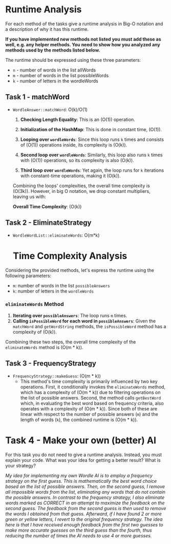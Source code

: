 # Runtime Analysis

For each method of the tasks give a runtime analysis in Big-O notation and a description of why it has this runtime.

**If you have implemented new methods not listed you must add these as well, e.g. any helper methods. You need to show how you analyzed any methods used by the methods listed below.**

The runtime should be expressed using these three parameters:

- `n` - number of words in the list allWords
- `m` - number of words in the list possibleWords
- `k` - number of letters in the wordleWords

## Task 1 - matchWord

- `WordleAnswer::matchWord`: O(k)/O(1)

  1. **Checking Length Equality**: This is an \(O(1)\) operation.

  2. **Initialization of the HashMap**: This is done in constant time, \(O(1)\).

  3. **Looping over `wordleWords`**:
     Since this loop runs `k` times and consists of \(O(1)\) operations inside, its complexity is \(O(k)\).

  4. **Second loop over `wordleWords`**:
     Similarly, this loop also runs `k` times with \(O(1)\) operations, so its complexity is also \(O(k)\).

  5. **Third loop over `wordleWords`**:
     Yet again, the loop runs for `k` iterations with constant-time operations, making it \(O(k)\).

  Combining the loops' complexities, the overall time complexity is \(O(3k)\). However, in big O notation, we drop constant multipliers, leaving us with:

  **Overall Time Complexity**: \(O(k)\)

## Task 2 - EliminateStrategy

- `WordleWordList::eliminateWords`: O(m*k)
  # Time Complexity Analysis

Considering the provided methods, let's express the runtime using the following parameters:

- `m`: number of words in the list `possibleAnswers`
- `k`: number of letters in the `wordleWords`

### `eliminateWords` Method

1. **Iterating over `possibleAnswers`**: The loop runs `m` times.
2. **Calling `isPossibleWord` for each word in `possibleAnswers`**: Given the `matchWord` and `getWordString` methods, the `isPossibleWord` method has a complexity of \(O(k)\).

Combining these two steps, the overall time complexity of the `eliminateWords` method is \(O(m \* k)\).

## Task 3 - FrequencyStrategy

- `FrequencyStrategy::makeGuess`: \(O(m \* k)\)
  - This method's time complexity is primarily influenced by two key operations. First, it conditionally invokes the `eliminateWords` method, which has a complexity of \(O(m \* k)\) due to filtering operations on the list of possible answers. Second, the method calls `getBestWord` which, in evaluating the best word based on frequency criteria, also operates with a complexity of \(O(m \* k)\). Since both of these are linear with respect to the number of possible answers (`m`) and the length of words (`k`), the combined runtime is \(O(m \* k)\).


# Task 4 - Make your own (better) AI

For this task you do not need to give a runtime analysis.
Instead, you must explain your code. What was your idea for getting a better result? What is your strategy?

_My idea for implementing my own Wordle AI is to employ a frequency strategy on the first guess. This is mathematically the best word choice based on the list of possible answers. Then, on the second guess, I remove all impossible words from the list, eliminating any words that do not contain the possible answers. In contrast to the frequency strategy, I also eliminate words marked as CORRECT in an attempt to maximize the feedback on the second guess. The feedback from the second guess is then used to remove the words I obtained from that guess. Afterward, if I have found 2 or more green or yellow letters, I revert to the original frequency strategy. The idea here is that I have received enough feedback from the first two guesses to make more accurate guesses on the third guess than the fourth, thus reducing the number of times the AI needs to use 4 or more guesses._
